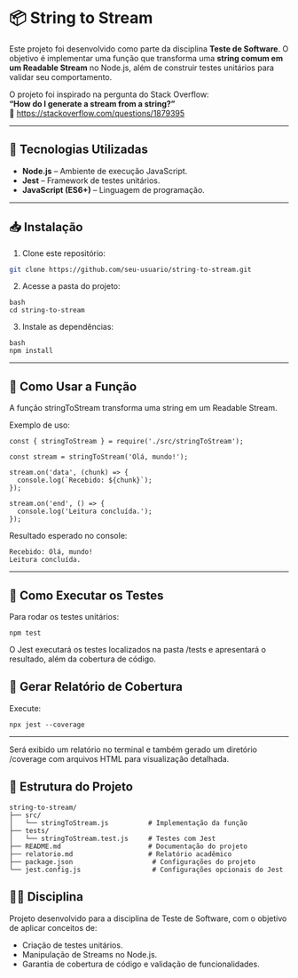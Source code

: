 # 📦 String to Stream

Este projeto foi desenvolvido como parte da disciplina **Teste de Software**. O objetivo é implementar uma função que transforma uma **string comum em um Readable Stream** no Node.js, além de construir testes unitários para validar seu comportamento.

O projeto foi inspirado na pergunta do Stack Overflow:  
**“How do I generate a stream from a string?”**  
🔗 https://stackoverflow.com/questions/1879395

---

## 🚀 Tecnologias Utilizadas

- **Node.js** – Ambiente de execução JavaScript.
- **Jest** – Framework de testes unitários.
- **JavaScript (ES6+)** – Linguagem de programação.

---

## 📥 Instalação

1. Clone este repositório:

```bash
git clone https://github.com/seu-usuario/string-to-stream.git
```
2. Acesse a pasta do projeto:
   
```
bash
cd string-to-stream
```
3. Instale as dependências:

```
bash
npm install
```
---
## 🧠 Como Usar a Função
A função stringToStream transforma uma string em um Readable Stream.

Exemplo de uso:

```
const { stringToStream } = require('./src/stringToStream');

const stream = stringToStream('Olá, mundo!');

stream.on('data', (chunk) => {
  console.log(`Recebido: ${chunk}`);
});

stream.on('end', () => {
  console.log('Leitura concluída.');
});
```
Resultado esperado no console:

```
Recebido: Olá, mundo!
Leitura concluída.
```

---
## 🔬 Como Executar os Testes
Para rodar os testes unitários:

```
npm test
```
O Jest executará os testes localizados na pasta /tests e apresentará o resultado, além da cobertura de código.

## 🔎 Gerar Relatório de Cobertura
Execute:

```
npx jest --coverage
```
---

Será exibido um relatório no terminal e também gerado um diretório /coverage com arquivos HTML para visualização detalhada.

## 📂 Estrutura do Projeto
```
string-to-stream/
├── src/
│   └── stringToStream.js          # Implementação da função
├── tests/
│   └── stringToStream.test.js     # Testes com Jest
├── README.md                      # Documentação do projeto
├── relatorio.md                   # Relatório acadêmico
├── package.json                    # Configurações do projeto
└── jest.config.js                  # Configurações opcionais do Jest

```

## 👨‍🏫 Disciplina
Projeto desenvolvido para a disciplina de Teste de Software, com o objetivo de aplicar conceitos de:

- Criação de testes unitários.
- Manipulação de Streams no Node.js.
- Garantia de cobertura de código e validação de funcionalidades.


